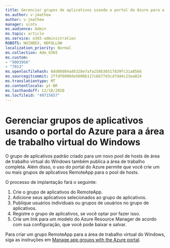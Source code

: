 ```yaml
---
title: Gerenciar grupos de aplicativos usando o portal do Azure para a área de trabalho virtual do Windows
ms.author: v-jmathew
author: v-jmathew
manager: scotv
ms.audience: Admin
ms.topic: article
ms.service: o365-administration
ROBOTS: NOINDEX, NOFOLLOW
localization_priority: Normal
ms.collection: Adm_O365
ms.custom:
- "9003956"
- "7013"
ms.openlocfilehash: 0dd08d04ad6328e7afa158b36517839fc31a8566
ms.sourcegitcommit: 2ffdf6096de5608b117c6677d3cd7dd4c23ea024
ms.translationtype: MT
ms.contentlocale: pt-BR
ms.lasthandoff: 12/18/2020
ms.locfileid: "49715657"
---
```

# <a name="manage-app-groups-by-using-the-azure-portal-for-windows-virtual-desktop"></a>Gerenciar grupos de aplicativos usando o portal do Azure para a área de trabalho virtual do Windows

O grupo de aplicativos padrão criado para um novo pool de hosts de área de trabalho virtual do Windows também publica a área de trabalho completa. Além disso, o uso do portal do Azure permite que você crie um ou mais grupos de aplicativos RemoteApp para o pool de hosts.

O processo de implantação fará o seguinte:

1. Crie o grupo de aplicativos do RemoteApp.
2. Adicione seus aplicativos selecionados ao grupo de aplicativos.
3. Publique usuários individuais ou grupos de usuários no grupo de aplicativos.
4. Registre o grupo de aplicativos, se você optar por fazer isso.
5. Crie um link para um modelo do Azure Resource Manager de acordo com sua configuração, que você pode baixar e salvar.

Para criar um grupo RemoteApp para a área de trabalho virtual do Windows, siga as instruções em [Manage app groups with the Azure portal](https://go.microsoft.com/fwlink/?linkid=2129550).

